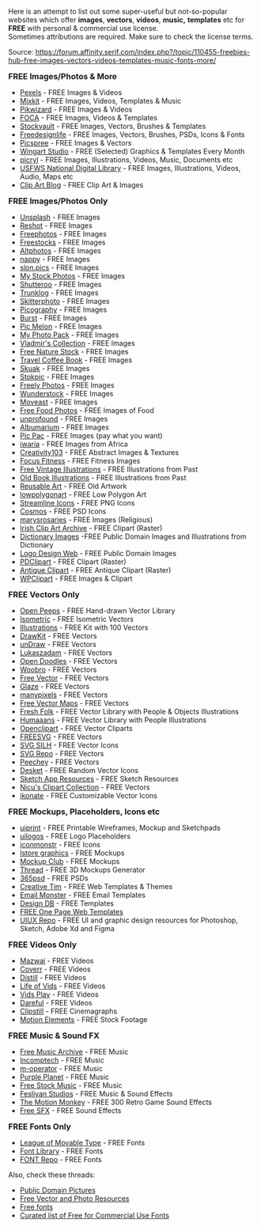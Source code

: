 Here is an attempt to list out some super-useful but not-so-popular websites which offer **images**, **vectors**, **videos**, **music,** **templates** etc for **FREE** with personal & commercial use license.  
Sometimes attributions are required. Make sure to check the license terms.

Source: https://forum.affinity.serif.com/index.php?/topic/110455-freebies-hub-free-images-vectors-videos-templates-music-fonts-more/

<span style="font-size:16px;">**FREE Images/Photos & More**</span>

*   [Pexels](https://www.pexels.com/) - FREE Images & Videos
*   [Mixkit](https://mixkit.co/) - FREE Images, Videos, Templates & Music
*   [Pikwizard](https://pikwizard.com/) - FREE Images & Videos
*   [FOCA](https://focastock.com/) - FREE Images, Videos & Templates
*   [Stockvault](https://www.stockvault.net/) - FREE Images, Vectors, Brushes & Templates
*   [Freedesignlife](https://freedesignfile.com/) - FREE Images, Vectors, Brushes, PSDs, Icons & Fonts
*   [Picspree](https://picspree.com/en) - FREE Images & Vectors
*   [Wingart Studio](https://wingsart.studio/#subscribe) - FREE (Selected) Graphics & Templates Every Month
*   [picryl](https://picryl.com/) - FREE Images, Illustrations, Videos, Music, Documents etc
*   [USFWS National Digital Library](https://digitalmedia.fws.gov/) - FREE Images, Illustrations, Videos, Audio, Maps etc
*   [Clip Art Blog](https://publicdomainclip-art.blogspot.com/) - FREE Clip Art & Images

<span style="font-size:16px;">**FREE Images/Photos Only**</span>

*   [Unsplash](https://unsplash.com/) - FREE Images
*   [Reshot](https://www.reshot.com/) - FREE Images
*   [Freephotos](https://freephotos.cc/) - FREE Images
*   [Freestocks](https://www.freevector.com/) - FREE Images
*   [Altphotos](https://altphotos.com/) - FREE Images
*   [nappy](https://www.nappy.co/) - FREE Images
*   [slon.pics](https://www.slon.pics/) - FREE Images
*   [My Stock Photos](https://mystock.themeisle.com/) - FREE Images
*   [Shutteroo](http://shutteroo.com/) - FREE Images
*   [Trunklog](http://trunklog.com/) - FREE Images
*   [Skitterphoto](https://skitterphoto.com/) - FREE Images
*   [Picography](https://picography.co/) - FREE Images
*   [Burst](https://burst.shopify.com/) - FREE Images
*   [Pic Melon](http://picmelon.com/) - FREE Images
*   [My Photo Pack](https://myphotopack.com/) - FREE Images
*   [Vladmir's Collection](https://goo.gl/photos/6TB8VNQ6ADSk9T729) - FREE Images
*   [Free Nature Stock](https://freenaturestock.com/) - FREE Images
*   [Travel Coffee Book](https://travelcoffeebook.com/) - FREE Images
*   [Skuak](http://skuawk.com/) - FREE Images
*   [Stokpic](https://stokpic.com/) - FREE Images
*   [Freely Photos](https://freelyphotos.com/) - FREE Images
*   [Wunderstock](https://wunderstock.com/) - FREE Images
*   [Moveast](https://moveast.me/) - FREE Images
*   [Free Food Photos](http://freefoodphotos.com/) - FREE Images of Food
*   [unprofound](http://unprofound.com/) - FREE Images
*   [Albumarium](http://albumarium.com/) - FREE Images
*   [Pic Pac](https://thepicpac.com/) - FREE Images (pay what you want)
*   [iwaria](https://iwaria.com/) - FREE Images from Africa
*   [Creativity103](http://creativity103.com/) - FREE Abstract Images & Textures
*   [Focus Fitness](https://www.focusfitness.net/stock-photos/) - FREE Fitness Images
*   [Free Vintage Illustrations](https://freevintageillustrations.com/) - FREE Illustrations from Past
*   [Old Book Illustrations](https://www.oldbookillustrations.com/) - FREE Illustrations from Past
*   [Reusable Art](http://www.reusableart.com/) - FREE Old Artwork
*   [lowpolygonart](https://www.lowpolygonart.com/) - FREE Low Polygon Art
*   [Streamline Icons](https://www.streamlineicons.com/free/) - FREE PNG Icons
*   [Cosmos](https://dribbble.com/shots/2150452-Cosmos-free-icon-set-1/attachments/394013) - FREE PSD Icons
*   [marysrosaries](http://marysrosaries.com/collaboration/) - FREE Images (Religious)
*   [Irish Clip Art Archive](http://www.eirefirst.com/clipart.html) - FREE Clipart (Raster)
*   [Dictionary Images](http://srufaculty.sru.edu/david.dailey/public/public_domain.htm) -FREE Public Domain Images and Illustrations from Dictionary
*   [Logo Design Web](http://www.logodesignweb.com/stockphoto/) - FREE Public Domain Images
*   [PDClipart](https://www.pdclipart.org/) - FREE Clipart (Raster)
*   [Antique Clipart](https://antiqueclipart.com/) - FREE Antique Clipart (Raster)
*   [WPClipart](https://wpclipart.com/) - FREE Images & Clipart

<span style="font-size:16px;">**FREE Vectors Only**</span>

*   [Open Peeps](https://www.openpeeps.com/) - FREE Hand-drawn Vector Library 
*   [Isometric](https://isometric.online/) - FREE Isometric Vectors
*   [Illustrations](https://illlustrations.co/) - FREE Kit with 100 Vectors
*   [DrawKit](https://www.drawkit.io/free) - FREE Vectors
*   [unDraw](https://undraw.co/) - FREE Vectors
*   [Lukaszadam](https://lukaszadam.com/illustrations) - FREE Vectors
*   [Open Doodles](https://www.opendoodles.com/) - FREE Vectors
*   [Woobro](https://woobro.design/) - FREE Vectors
*   [Free Vector](https://www.freevector.com/) - FREE Vectors
*   [Glaze](https://www.glazestock.com/) - FREE Vectors
*   [manypixels](https://www.manypixels.co/gallery/) - FREE Vectors
*   [Free Vector Maps](https://freevectormaps.com/) - FREE Vectors
*   [Fresh Folk](https://fresh-folk.com/) - FREE Vector Library with People & Objects Illustrations
*   [Humaaans](https://www.humaaans.com/) - FREE Vector Library with People Illustrations
*   [Openclipart](https://openclipart.org/) - FREE Vector Cliparts
*   [FREESVG](https://freesvg.org/) - FREE Vectors
*   [SVG SILH](https://svgsilh.com/) - FREE Vector Icons
*   [SVG Repo](https://www.svgrepo.com/) - FREE Vectors
*   [Peechey](https://www.peecheey.com/) - FREE Vectors
*   [Desket](https://desket.co/collections/icons/products/random-stuff-free-iconset) - FREE Random Vector Icons
*   [Sketch App Resources](https://www.sketchappsources.com/all-free-sources.html) - FREE Sketch Resources
*   [Nicu's Clipart Collection](http://clipart.nicubunu.ro/) - FREE Vectors
*   [ikonate](https://ikonate.com/) - FREE Customizable Vector Icons

<span style="font-size:16px;">**FREE Mockups, Placeholders, Icons etc**</span>

*   [uiprint](https://uiprint.co/) - FREE Printable Wireframes, Mockup and Sketchpads
*   [uilogos](https://uilogos.co/) - FREE Logo Placeholders
*   [iconmonstr](https://iconmonstr.com/) - FREE Icons
*   [lstore graphics](https://www.ls.graphics/free-mockups) - FREE Mockups
*   [Mockup Club](https://themockup.club/) - FREE Mockups
*   [Thread](https://threed.io/) - FREE 3D Mockups Generator
*   [365psd](https://365psd.com/) - FREE PSDs
*   [Creative Tim](https://www.creative-tim.com/templates/free) - FREE Web Templates & Themes
*   [Email Monster](https://emailmonster.io/) - FREE Email Templates
*   [Design DB](https://www.designdb.co/) - FREE Templates
*   [FREE One Page Web Templates](https://freeonepagetemplates.com/)
*   [UIUX Repo](https://www.uiuxrepo.com/) - FREE UI and graphic design resources for Photoshop, Sketch, Adobe Xd and Figma

<span style="font-size:16px;">**FREE Videos Only**</span>

*   [Mazwai](https://mazwai.com/) - FREE Videos
*   [Coverr](https://coverr.co/) - FREE Videos
*   [Distill](https://www.wedistill.io/) - FREE Videos
*   [Life of Vids](https://lifeofvids.com/) - FREE Videos
*   [Vids Play](https://www.vidsplay.com/) - FREE Videos
*   [Dareful](https://www.dareful.com/) - FREE Videos
*   [Clipstill](http://www.clipstill.com/) - FREE Cinemagraphs
*   [Motion Elements](https://www.motionelements.com/free/stock-footage) - FREE Stock Footage

<span style="font-size:16px;">**FREE Music & Sound FX**</span>

*   [Free Music Archive](https://freemusicarchive.org/) - FREE Music
*   [Incomptech](https://incompetech.com/) - FREE Music
*   [m-operator](https://www.m-operator.com/) - FREE Music
*   [Purple Planet](https://www.purple-planet.com/) - FREE Music
*   [Free Stock Music](https://www.free-stock-music.com/) - FREE Music
*   [Fesliyan Studios](https://www.fesliyanstudios.com/) - FREE Music & Sound Effects
*   [The Motion Monkey](https://www.themotionmonkey.co.uk/free-resources/retro-arcade-sounds/) - FREE 300 Retro Game Sound Effects
*   [Free SFX](https://www.freesfx.co.uk/) - FREE Sound Effects

<span style="font-size:16px;">**FREE Fonts Only**</span>

*   [League of Movable Type](https://www.theleagueofmoveabletype.com/) - FREE Fonts
*   [Font Library](https://fontlibrary.org/) - FREE Fonts
*   [FONT Repo](https://www.fontrepo.com/) - FREE Fonts

Also, check these threads: 

*   [Public Domain Pictures](https://forum.affinity.serif.com/index.php?/topic/48856-public-domain-pictures/) 
*   [Free Vector and Photo Resources](https://forum.affinity.serif.com/index.php?/topic/15082-free-vector-and-photo-resources/)
*   [Free fonts](https://forum.affinity.serif.com/index.php?/topic/11690-free-fonts/)
*   [Curated list of Free for Commercial Use Fonts](https://forum.affinity.serif.com/index.php?/topic/55752-curated-list-of-free-for-commercial-use-fonts/)
